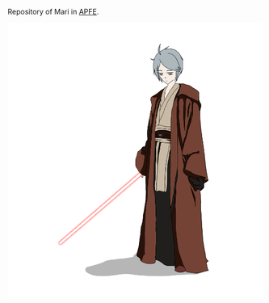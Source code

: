 Repository of Mari in [APFE](http://aeterna.exteen.com).

![](https://raw.githubusercontent.com/phatograph/APFE/master/pv33.jpg)
